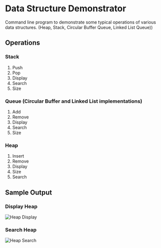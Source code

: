 # Data Structure Demonstrator
Command line program to demonstrate some typical operations of various data structures. (Heap, Stack, Circular Buffer Queue, Linked List Queue))

## Operations
### Stack
1. Push
2. Pop
3. Display
4. Search
5. Size
### Queue (Circular Buffer and Linked List implementations)
1. Add
2. Remove
3. Display
4. Search
5. Size
### Heap
1. Insert
2. Remove
3. Display
4. Size
5. Search

## Sample Output
### Display Heap
![Heap Display](https://i.imgur.com/SIEuQ3p.jpg "Heap Display")

### Search Heap
![Heap Search](https://i.imgur.com/JOCfJab.jpg "Heap Search")